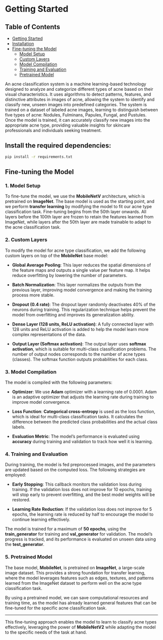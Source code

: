 # Getting Started

## Table of Contents
- [Getting Started](#getting-started)
- [Installation](#installation)
- [Fine-tuning the Model](#fine-tuning-the-model)
  - [Model Setup](#model-setup)
  - [Custom Layers](#custom-layers)
  - [Model Compilation](#model-compilation)
  - [Training and Evaluation](#training-and-evaluation)
  - [Pretrained Model](#pretrained-model)

An acne classification system is a machine learning-based technology designed to analyze and categorize different types of acne based on their visual characteristics. It uses algorithms to detect patterns, features, and distinctive attributes in images of acne, allowing the system to identify and classify new, unseen images into predefined categories. The system is trained on a dataset of labeled acne images, learning to distinguish between five types of acne: Nodules, Fulminans, Papules, Fungal, and Pustules. Once the model is trained, it can accurately classify new images into the appropriate acne type, providing valuable insights for skincare professionals and individuals seeking treatment.

## Install the required dependencies:
```bash
pip install -r requirements.txt
```

## Fine-tuning the Model

### 1. **Model Setup**
To fine-tune the model, we use the **MobileNetV** architecture, which is pretrained on **ImageNet**. The base model is used as the starting point, and we perform **transfer learning** by modifying the model to fit our acne type classification task. Fine-tuning begins from the 50th layer onwards. All layers before the 100th layer are frozen to retain the features learned from ImageNet, while layers after the 50th layer are made trainable to adapt to the acne classification task.

### 2. **Custom Layers**
To modify the model for acne type classification, we add the following custom layers on top of the **MobileNet** base model:

- **Global Average Pooling**: This layer reduces the spatial dimensions of the feature maps and outputs a single value per feature map. It helps reduce overfitting by lowering the number of parameters.
  
- **Batch Normalization**: This layer normalizes the outputs from the previous layer, improving model convergence and making the training process more stable.

- **Dropout (0.4 rate)**: The dropout layer randomly deactivates 40% of the neurons during training. This regularization technique helps prevent the model from overfitting and improves its generalization ability.

- **Dense Layer (128 units, ReLU activation)**: A fully connected layer with 128 units and ReLU activation is added to help the model learn more complex representations of the data.

- **Output Layer (Softmax activation)**: The output layer uses **softmax activation**, which is suitable for multi-class classification problems. The number of output nodes corresponds to the number of acne types (classes). The softmax function outputs probabilities for each class.

### 3. **Model Compilation**
The model is compiled with the following parameters:

- **Optimizer**: We use **Adam** optimizer with a learning rate of 0.0001. Adam is an adaptive optimizer that adjusts the learning rate during training to improve model convergence.

- **Loss Function**: **Categorical cross-entropy** is used as the loss function, which is ideal for multi-class classification tasks. It calculates the difference between the predicted class probabilities and the actual class labels.

- **Evaluation Metric**: The model’s performance is evaluated using **accuracy** during training and validation to track how well it is learning.

### 4. **Training and Evaluation**
During training, the model is fed preprocessed images, and the parameters are updated based on the computed loss. The following strategies are employed:

- **Early Stopping**: This callback monitors the validation loss during training. If the validation loss does not improve for 10 epochs, training will stop early to prevent overfitting, and the best model weights will be restored.

- **Learning Rate Reduction**: If the validation loss does not improve for 5 epochs, the learning rate is reduced by half to encourage the model to continue learning effectively.

The model is trained for a maximum of **50 epochs**, using the **train_generator** for training and **val_generator** for validation. The model’s progress is tracked, and its performance is evaluated on unseen data using the **test_generator**.

### 5. **Pretrained Model**
The base model, **MobileNet**, is pretrained on **ImageNet**, a large-scale image dataset. This provides a strong foundation for transfer learning, where the model leverages features such as edges, textures, and patterns learned from the ImageNet dataset to perform well on the acne type classification task.

By using a pretrained model, we can save computational resources and training time, as the model has already learned general features that can be fine-tuned for the specific acne classification task.

---
This fine-tuning approach enables the model to learn to classify acne types effectively, leveraging the power of **MobileNetV2** while adapting the model to the specific needs of the task at hand.


